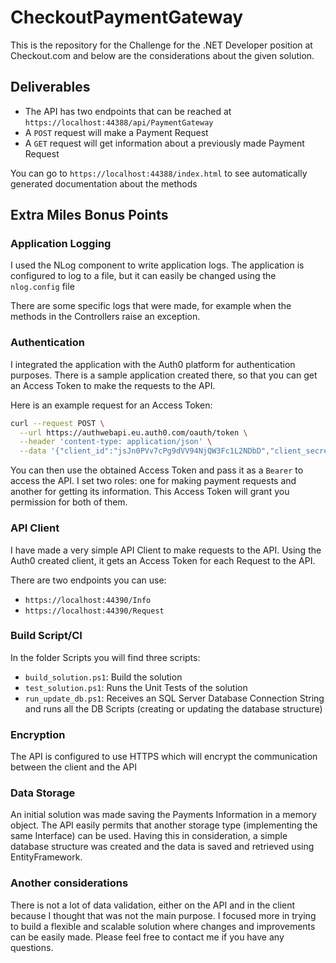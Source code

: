 # CheckoutPaymentGateway

This is the repository for the Challenge for the .NET Developer position at Checkout.com and below are the considerations about the given solution.

## Deliverables

- The API has two endpoints that can be reached at `https://localhost:44388/api/PaymentGateway`
- A `POST` request will make a Payment Request
- A `GET` request will get information about a previously made Payment Request

You can go to `https://localhost:44388/index.html` to see automatically generated documentation about the methods

## Extra Miles Bonus Points

### Application Logging

I used the NLog component to write application logs.
The application is configured to log to a file, but it can easily be changed using the `nlog.config` file

There are some specific logs that were made, for example when the methods in the Controllers raise an exception.

### Authentication

I integrated the application with the Auth0 platform for authentication purposes.
There is a sample application created there, so that you can get an Access Token to make the requests to the API.

Here is an example request for an Access Token:

```bash
curl --request POST \
  --url https://authwebapi.eu.auth0.com/oauth/token \
  --header 'content-type: application/json' \
  --data '{"client_id":"jsJn0PVv7cPg9dVV94NjQW3Fc1L2NDbD","client_secret":"49Jp4JTXFw09HP-zr9Xgff5p2Q3C_sFmEKcGw4NYrWhhnpiW5GGbZojvvDir4z_M","audience":"http://checkoutpaymentgateway.meneses.pt","grant_type":"client_credentials"}'
```

You can then use the obtained Access Token and pass it as a `Bearer` to access the API.
I set two roles: one for making payment requests and another for getting its information. This Access Token will grant you permission for both of them.

### API Client
I have made a very simple API Client to make requests to the API.
Using the Auth0 created client, it gets an Access Token for each Request to the API.

There are two endpoints you can use:

- `https://localhost:44390/Info`
- `https://localhost:44390/Request`

### Build Script/CI

In the folder Scripts you will find three scripts:

- `build_solution.ps1`: Build the solution
- `test_solution.ps1`: Runs the Unit Tests of the solution
- `run_update_db.ps1`: Receives an SQL Server Database Connection String and runs all the DB Scripts (creating or updating the database structure)

### Encryption

The API is configured to use HTTPS which will encrypt the communication between the client and the API

### Data Storage

An initial solution was made saving the Payments Information in a memory object.
The API easily permits that another storage type (implementing the same Interface) can be used.
Having this in consideration, a simple database structure was created and the data is saved and retrieved using EntityFramework.

### Another considerations

There is not a lot of data validation, either on the API and in the client because I thought that was not the main purpose. I focused more in trying to build a flexible and scalable solution where changes and improvements can be easily made.
Please feel free to contact me if you have any questions.